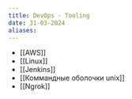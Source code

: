```yaml
---
title: DevOps - Tooling
date: 31-03-2024
aliases:
---
```

- [[AWS]]
- [[Linux]]
- [[Jenkins]]
- [[Коммандные оболочки unix]]
- [[Ngrok]]